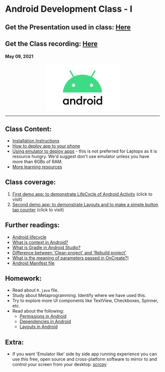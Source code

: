 # Android Development Class - I

## Get the Presentation used in class: [Here](Android_Class-1.pdf)
## Get the Class recording: [Here](https://drive.google.com/file/d/1rIe4-fIQq-ysc39NS3hJ6fNSUj8sFtms/view?usp=sharing)

#### May 09, 2021

<div align="center"><img src="../Android-Logo.png" alt="Android logo" height=150/></div>

<hr>


## Class Content:

-   [Installation Instructions](Installation-Instructions.md)
-   [How to deploy app to your phone](https://developer.android.com/training/basics/firstapp/running-app#RealDevice)
-   [Using emulator to deploy apps](https://developer.android.com/studio/run/emulator) - this is not preferred for Laptops as it is resource hungry. We'd suggest don't use emulator unless you have more than 8GBs of RAM.
-   [More learning resources](../)

## Class coverage:
1. [First demo app: to demonstrate LifeCycle of Android Activity](FirstDemo) (click to visit)
2. [Second demo app: to demonstrate Layouts and to make a simple button tap counter](SecondDemo) (click to visit)

## Further readings:

-   [Android lifecycle](https://developer.android.com/guide/components/activities/activity-lifecycle)
-   [What is context in Android?](https://stackoverflow.com/questions/3572463/what-is-context-on-android)
-   [What is Gradle in Android Studio?](https://stackoverflow.com/questions/16754643/what-is-gradle-in-android-studio)
-   [Difference between 'Clean project' and 'Rebuild project'](https://stackoverflow.com/questions/24083706/difference-between-clean-project-and-rebuild-project-in-android-studio)
-   [What is the meaning of parameters passed in OnCreate?)](https://stackoverflow.com/questions/10810418/whats-oncreatebundle-savedinstancestate)
-   [Android Manifest file](https://www.geeksforgeeks.org/application-manifest-file-android/)

## Homework:

-   Read about `R.java` file.
-   Study about Metaprogramming. Identify where we have used this.
-   Try to explore more UI components like TextView, Checkboxes, Spinner, etc.
-   Read about the following:
    -   [Permissions in Android](https://developer.android.com/guide/topics/permissions/overview)
    -   [Dependencies in Android](https://stackoverflow.com/questions/44178423/what-are-dependencies-in-android)
    -   [Layouts in Android](https://developer.android.com/guide/topics/ui/declaring-layout)

## Extra:

-   If you want 'Emulator like' side by side app running experience you can use this free, open source and cross-platform software to mirror to and control your screen from your desktop: [scrcpy](https://github.com/Genymobile/scrcpy)

